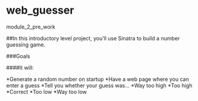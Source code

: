 # web_guesser
module_2_pre_work

##In this introductory level project, you’ll use Sinatra to build a number guessing game.

###Goals

####It will:

*Generate a random number on startup
*Have a web page where you can enter a guess
*Tell you whether your guess was…
*Way too high
*Too high
*Correct
*Too low
*Way too low
